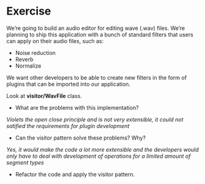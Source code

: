 # Exercise

We’re going to build an audio editor for editing wave (.wav) files. We’re planning to ship this application with a bunch of standard filters that users can apply on their audio files, such as:
- Noise reduction
- Reverb
- Normalize

We want other developers to be able to create new filters in the form of plugins that can be imported into our application.

Look at **visitor/WavFile** class.

- What are the problems with this implementation?

*Violets the open close principle and is not very extensible, it could not satified the requirements for plugin development*

- Can the visitor pattern solve these problems? Why?

*Yes, it  would make the code a lot more extensible and the developers would only have to deal with development of operations for a limited amount of segment types*

- Refactor the code and apply the visitor pattern.